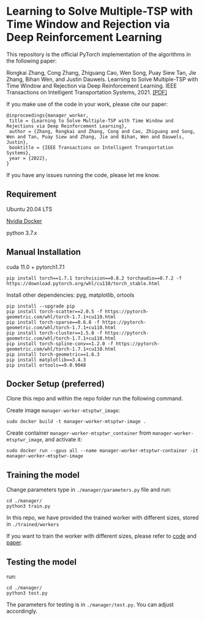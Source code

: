 # Learning to Solve Multiple-TSP with Time Window and Rejection via Deep Reinforcement Learning


This repository is the official PyTorch implementation of the algorithms in the following paper: 

Rongkai Zhang, Cong Zhang, Zhiguang Cao, Wen Song, Puay Siew Tan, Jie Zhang, Bihan Wen, and Justin Dauwels. Learning to Solve Multiple-TSP with Time Window and Rejection via Deep Reinforcement Learning. IEEE Transactions on Intelligent Transportation Systems, 2021. [\[PDF\]](pending)


If you make use of the code in your work, please cite our paper:
```
@inproceedings{manager_worker,
 title = {Learning to Solve Multiple-TSP with Time Window and Rejections via Deep Reinforcement Learning},
 author = {Zhang, Rongkai and Zhang, Cong and Cao, Zhiguang and Song, Wen and Tan, Puay Siew and Zhang, Jie and Bihan, Wen and Dauwels, Justin},
 booktitle = {IEEE Transactions on Intelligent Transportation Systems},
 year = {2022},
}
```

If you have any issues running the code, please let me know.

## Requirement
Ubuntu 20.04 LTS 

[Nvidia Docker](https://docs.nvidia.com/datacenter/cloud-native/container-toolkit/install-guide.html#docker)

python 3.7.x

## Manual Installation


cuda 11.0 + pytorch1.7.1

```commandline
pip install torch==1.7.1 torchvision==0.8.2 torchaudio==0.7.2 -f https://download.pytorch.org/whl/cu110/torch_stable.html
```

Install other dependencies: pyg, matplotlib, ortools
```commandline
pip install --upgrade pip
pip install torch-scatter==2.0.5 -f https://pytorch-geometric.com/whl/torch-1.7.1+cu110.html
pip install torch-sparse==0.6.8 -f https://pytorch-geometric.com/whl/torch-1.7.1+cu110.html
pip install torch-cluster==1.5.8 -f https://pytorch-geometric.com/whl/torch-1.7.1+cu110.html
pip install torch-spline-conv==1.2.0 -f https://pytorch-geometric.com/whl/torch-1.7.1+cu110.html
pip install torch-geometric==1.6.3
pip install matplotlib==3.4.3
pip install ortools==9.0.9048
```
## Docker Setup (preferred)
Clone this repo and within the repo folder run the following command.

Create image `manager-worker-mtsptwr_image`:
```commandline
sudo docker build -t manager-worker-mtsptwr-image .
```

Create container `manager-worker-mtsptwr_container` from `manager-worker-mtsptwr_image`, and activate it:
```commandline
sudo docker run --gpus all --name manager-worker-mtsptwr-container -it manager-worker-mtsptwr-image
```

## Training the model
Change parameters type in ```./manager/parameters.py``` file and run:
```
cd ./manager/
python3 train.py
```

In this repo, we have provided the trained worker with different sizes, stored in ```./trained/workers```

If you want to train the worker with different sizes, please refer to [code](pending) and [paper](https://ieeexplore.ieee.org/abstract/document/9207026/).

## Testing the model
run:
```
cd ./manager/
python3 test.py
```

The parameters for testing is in ```./manager/test.py```. You can adjust accordingly.

